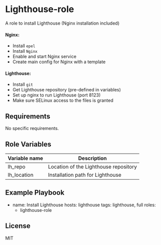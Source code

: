 Lighthouse-role
=========

A role to install Lighthouse (Nginx installation included)

#### Nginx:
- Install `epel`
- Install `Nginx`
- Enable and start Nginx service
- Create main config for Nginx with a template

#### Lighthouse:
- Install `git`
- Get Lighthouse repository (pre-defined in variables)
- Set up nginx to run Lighthouse (port 8123)
- Make sure SELinux access to the files is granted

Requirements
------------

No specific requirements.

Role Variables
--------------

| Variable name | Description |
| ------------- | ----------- |
| lh_repo | Location of the Lighthouse repository |
| lh_location | Installation path for Lighthouse |


Example Playbook
----------------

- name: Install Lighthouse
  hosts: lighthouse
  tags: lighthouse, full
  roles:
    - lighthouse-role

License
-------

MIT

